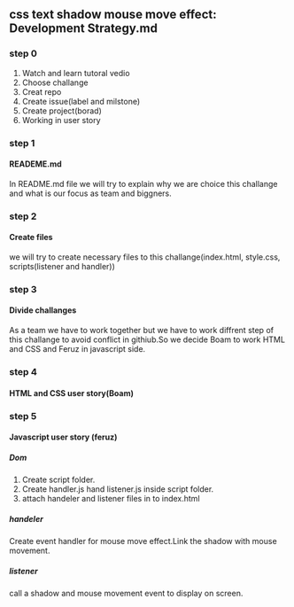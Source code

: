 ## css text shadow mouse move effect: Development Strategy.md


### step 0
1. Watch and learn tutoral vedio
2. Choose challange
3. Creat repo
4. Create issue(label and milstone)
5. Create project(borad)
6. Working in user story

### step 1
#### READEME.md 
In README.md file we will try to explain why we are choice this challange and what is our focus as team
and biggners.


### step 2
#### Create files
we will try to create necessary files to this challange(index.html, style.css, scripts(listener and handler))

### step 3
#### Divide challanges
As a team we have to work together but we have to work diffrent step of
this challange to avoid conflict in githiub.So we decide Boam to work HTML and CSS and Feruz in javascript 
side.

### step 4
#### HTML and CSS user story(Boam)


### step 5 
#### Javascript user story (feruz)
##### Dom
1. Create script folder.
2. Create handler.js hand listener.js inside script folder.
3. attach handeler and listener files in to index.html
##### handeler
Create event handler for mouse move effect.Link the shadow with mouse movement.
##### listener
call a shadow and mouse movement event to display on screen.

 
